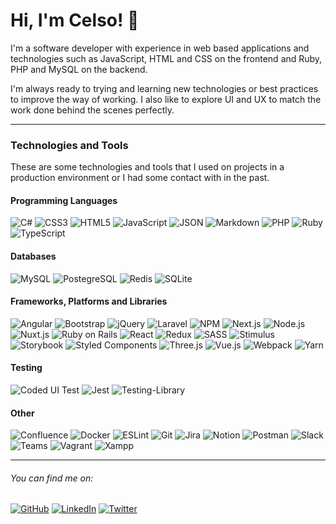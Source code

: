 # Hi, I'm Celso! 🤖

I'm a software developer with experience in web based applications and technologies such as JavaScript, HTML and CSS on the frontend and Ruby, PHP and MySQL on the backend.

I'm always ready to trying and learning new technologies or best practices to improve the way of working. I also like to explore UI and UX to match the work done behind the scenes perfectly.

---

### Technologies and Tools

These are some technologies and tools that I used on projects in a production environment or I had some contact with in the past.

#### Programming Languages

![C#](https://img.shields.io/badge/c%23-%23239120.svg?style=for-the-badge&logo=c-sharp&logoColor=white)
![CSS3](https://img.shields.io/badge/css3-1572B6?style=for-the-badge&logo=css3&logoColor=white)
![HTML5](https://img.shields.io/badge/html5-E34F26?style=for-the-badge&logo=html5&logoColor=white)
![JavaScript](https://img.shields.io/badge/javascript-%23323330.svg?style=for-the-badge&logo=javascript&logoColor=%23F7DF1E)
![JSON](https://img.shields.io/badge/json-5E5C5C?style=for-the-badge&logo=json&logoColor=white)
![Markdown](https://img.shields.io/badge/markdown-%23000000.svg?style=for-the-badge&logo=markdown&logoColor=white)
![PHP](https://img.shields.io/badge/php-777BB4?style=for-the-badge&logo=php&logoColor=white)
![Ruby](https://img.shields.io/badge/ruby-CC342D?style=for-the-badge&logo=ruby&logoColor=white)
![TypeScript](https://img.shields.io/badge/typescript-007ACC?style=for-the-badge&logo=typescript&logoColor=white)

#### Databases

![MySQL](https://img.shields.io/badge/mysql-00000F?style=for-the-badge&logo=mysql&logoColor=white)
![PostegreSQL](https://img.shields.io/badge/postgresql-316192?style=for-the-badge&logo=postgresql&logoColor=white)
![Redis](https://img.shields.io/badge/redis-%23DD0031.svg?&style=for-the-badge&logo=redis&logoColor=white)
![SQLite](https://img.shields.io/badge/sqlite-%2307405e.svg?style=for-the-badge&logo=sqlite&logoColor=white)

#### Frameworks, Platforms and Libraries

![Angular](https://img.shields.io/badge/angular-%23DD0031.svg?style=for-the-badge&logo=angular&logoColor=white)
![Bootstrap](https://img.shields.io/badge/bootstrap-%23563D7C.svg?style=for-the-badge&logo=bootstrap&logoColor=white)
![jQuery](https://img.shields.io/badge/jquery-%230769AD.svg?style=for-the-badge&logo=jquery&logoColor=white)
![Laravel](https://img.shields.io/badge/laravel-%23FF2D20.svg?style=for-the-badge&logo=laravel&logoColor=white)
![NPM](https://img.shields.io/badge/NPM-%23000000.svg?style=for-the-badge&logo=npm&logoColor=white)
![Next.js](https://img.shields.io/badge/next.js-black?style=for-the-badge&logo=next.js&logoColor=white)
![Node.js](https://img.shields.io/badge/node.js-6DA55F?style=for-the-badge&logo=node.js&logoColor=white)
![Nuxt.js](https://img.shields.io/badge/Nuxt.js-00C58E?style=for-the-badge&logo=nuxt.js&logoColor=white)
![Ruby on Rails](https://img.shields.io/badge/ruby_on_rails-%23CC0000.svg?style=for-the-badge&logo=ruby-on-rails&logoColor=white)
![React](https://img.shields.io/badge/react-%2320232a.svg?style=for-the-badge&logo=react&logoColor=%2361DAFB)
![Redux](https://img.shields.io/badge/redux-%23593d88.svg?style=for-the-badge&logo=redux&logoColor=white)
![SASS](https://img.shields.io/badge/SASS-hotpink.svg?style=for-the-badge&logo=SASS&logoColor=white)
![Stimulus](https://img.shields.io/badge/stimulus-000000?style=for-the-badge&logo=stimulus&logoColor=77e8b9)
![Storybook](https://img.shields.io/badge/storybook-FF4785?style=for-the-badge&logo=storybook&logoColor=white)
![Styled Components](https://img.shields.io/badge/styled--components-DB7093?style=for-the-badge&logo=styled-components&logoColor=white)
![Three.js](https://img.shields.io/badge/three.js-black?style=for-the-badge&logo=three.js&logoColor=white)
![Vue.js](https://img.shields.io/badge/vue.js-%2335495e.svg?style=for-the-badge&logo=vuedotjs&logoColor=%234FC08D)
![Webpack](https://img.shields.io/badge/webpack-%238DD6F9.svg?style=for-the-badge&logo=webpack&logoColor=black)
![Yarn](https://img.shields.io/badge/yarn-%232C8EBB.svg?style=for-the-badge&logo=yarn&logoColor=white)

#### Testing

![Coded UI Test](https://img.shields.io/badge/coded_ui_test-5C2D91.svg?style=for-the-badge&logo=visual-studio&logoColor=white)
![Jest](https://img.shields.io/badge/-jest-%23C21325?style=for-the-badge&logo=jest&logoColor=white)
![Testing-Library](https://img.shields.io/badge/-testing_library-%23E33332?style=for-the-badge&logo=testing-library&logoColor=white)

#### Other

![Confluence](https://img.shields.io/badge/confluence-%230A0FFF.svg?style=for-the-badge&logo=confluence&logoColor=white)
![Docker](https://img.shields.io/badge/docker-%230db7ed.svg?style=for-the-badge&logo=docker&logoColor=white)
![ESLint](https://img.shields.io/badge/eslint-4B3263?style=for-the-badge&logo=eslint&logoColor=white)
![Git](https://img.shields.io/badge/git-F05032?style=for-the-badge&logo=git&logoColor=white)
![Jira](https://img.shields.io/badge/jira-%230A0FFF.svg?style=for-the-badge&logo=jira&logoColor=white)
![Notion](https://img.shields.io/badge/notion-%23000000.svg?style=for-the-badge&logo=notion&logoColor=white)
![Postman](https://img.shields.io/badge/postman-FF6C37?style=for-the-badge&logo=postman&logoColor=white)
![Slack](https://img.shields.io/badge/slack-4A154B?style=for-the-badge&logo=slack&logoColor=white)
![Teams](https://img.shields.io/badge/teams-6264A7?style=for-the-badge&logo=microsoft-teams&logoColor=white)
![Vagrant](https://img.shields.io/badge/vagrant-%231563FF.svg?style=for-the-badge&logo=vagrant&logoColor=white)
![Xampp](https://img.shields.io/badge/xampp-F37623?style=for-the-badge&logo=xampp&logoColor=white)

---

###### You can find me on:

[![GitHub](https://img.shields.io/badge/GitHub-000000?style=for-the-badge&logo=GitHub&logoColor=white)](https://github.com/markcell)
[![LinkedIn](https://img.shields.io/badge/LinkedIn-0a66c2?style=for-the-badge&logo=LinkedIn&logoColor=white)](https://www.linkedin.com/in/celsomarques/)
[![Twitter](https://img.shields.io/badge/Twitter-379bf0?style=for-the-badge&logo=Twitter&logoColor=white)](https://twitter.com/celsovski)
